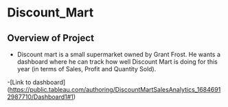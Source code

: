 # Discount_Mart

## Overview of Project
- Discount mart is a small supermarket owned by Grant Frost. He wants a dashboard where he
can track how well Discount Mart is doing for this year (in terms of Sales, Profit and Quantity
Sold).

-[Link to dashboard] (https://public.tableau.com/authoring/DiscountMartSalesAnalytics_16846912987710/Dashboard1#1)
